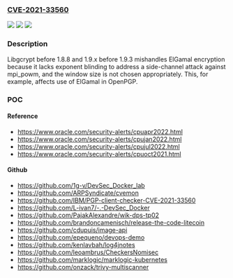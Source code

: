 ### [CVE-2021-33560](https://cve.mitre.org/cgi-bin/cvename.cgi?name=CVE-2021-33560)
![](https://img.shields.io/static/v1?label=Product&message=n%2Fa&color=blue)
![](https://img.shields.io/static/v1?label=Version&message=n%2Fa&color=blue)
![](https://img.shields.io/static/v1?label=Vulnerability&message=n%2Fa&color=brighgreen)

### Description

Libgcrypt before 1.8.8 and 1.9.x before 1.9.3 mishandles ElGamal encryption because it lacks exponent blinding to address a side-channel attack against mpi_powm, and the window size is not chosen appropriately. This, for example, affects use of ElGamal in OpenPGP.

### POC

#### Reference
- https://www.oracle.com/security-alerts/cpuapr2022.html
- https://www.oracle.com/security-alerts/cpujan2022.html
- https://www.oracle.com/security-alerts/cpujul2022.html
- https://www.oracle.com/security-alerts/cpuoct2021.html

#### Github
- https://github.com/1g-v/DevSec_Docker_lab
- https://github.com/ARPSyndicate/cvemon
- https://github.com/IBM/PGP-client-checker-CVE-2021-33560
- https://github.com/L-ivan7/-.-DevSec_Docker
- https://github.com/PajakAlexandre/wik-dps-tp02
- https://github.com/brandoncamenisch/release-the-code-litecoin
- https://github.com/cdupuis/image-api
- https://github.com/epequeno/devops-demo
- https://github.com/kenlavbah/log4jnotes
- https://github.com/leoambrus/CheckersNomisec
- https://github.com/marklogic/marklogic-kubernetes
- https://github.com/onzack/trivy-multiscanner

